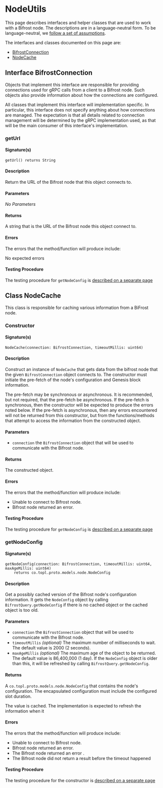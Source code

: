 # NodeUtils

This page describes interfaces and helper classes that are used to work with a Bifrost node. The descriptions are in a
language-neutral form. To be language-neutral, we [follow a set of assumptions](../../../Overview/Assumptions).

The interfaces and classes documented on this page are:

* [BifrostConnection](#interface-bifrostconnection)
* [NodeCache](#class-nodecache)

## Interface BifrostConnection

Objects that implement this interface are responsible for providing connections used for gRPC calls from a client to a
Bifrost node. Such objects also provide information about how the connections are configured.

All classes that implement this interface will implementation specific. In particular, this interface does not specify
anything about how connections are managed. The expectation is that all details related to connection management will be
determined by the gRPC implementation used, as that will be the main consumer of this interface's implementation.

### getUrl

#### Signature(s)

```
getUrl() returns String
```

#### Description

Return the URL of the Bifrost node that this object connects to.

#### Parameters

_No Parameters_

#### Returns

A string that is the URL of the Bifrost node this object connect to.

#### Errors

The errors that the method/function will produce include:

No expected errors

#### Testing Procedure

The testing procedure for `getNodeConfig` is [described on a separate page](bifrost_connection_tests/getUrl_test)

## Class NodeCache

This class is responsible for caching various information from a BiFrost node.

### Constructor

#### Signature(s)

```
NodeCache(connection: BifrostConnection, timeoutMillis: uint64)
```

#### Description

Construct an instance of `NodeCache` that gets data from the bifrost node that the given `BifrostConnection` object
connects to. The constructor must initiate the pre-fetch of the node's configuration and Genesis block information.

The pre-fetch may be synchronous or asynchronous. It is recommended, but not required, that the pre-fetch be
asynchronous. If the pre-fetch is synchronous, then the constructor will be expected to produce the errors noted below.
If the pre-fetch is asynchronous, then any errors encountered will not be returned from this constructor, but from the
functions/methods that attempt to access the information from the constructed object.

#### Parameters

* `connection` the `BifrostConnection` object that will be used to communicate with the Bifrost node.

#### Returns

The constructed object.

#### Errors

The errors that the method/function will produce include:

* Unable to connect to Bifrost node.
* Bifrost node returned an error.

#### Testing Procedure

The testing procedure for `getNodeConfig` is [described on a separate page](nodecache_tests/constructor_test)

### getNodeConfig

#### Signature(s)

```
getNodeConfig(connection: BifrostConnection, timeoutMillis: uint64, maxAgeMillis: uint64)
    returns co.topl.proto.models.node.NodeConfig
```

#### Description

Get a possibly cached version of the Bifrost node's configuration information. It gets the `NodeConfig` object by
calling `BifrostQuery.getNodeConfig` if there is no cached object or the cached object is too old.

#### Parameters

* `connection` the `BifrostConnection` object that will be used to communicate with the Bifrost node.
* `timeoutMillis` _(optional)_ The maximum number of milliseconds to wait. The default value is 2000 (2 seconds).
* `maxAgeMillis` _(optional)_ The maximum age of the object to be returned. The default value is 86,400,000 (1 day). If
  the `NodeConfig` object is older than this, it will be refreshed by calling `BifrostQuery.getNodeConfig`.

#### Returns

A `co.topl.proto.models.node.NodeConfig` that contains the node's configuration. The encapsulated configuration must
include the configured slot duration.

The value is cached. The implementation is expected to refresh the information when it

#### Errors

The errors that the method/function will produce include:

* Unable to connect to Bifrost node.
* Bifrost node returned an error.
* The Bifrost node returned an error .
* The Bifrost node did not return a result before the timeout happened

#### Testing Procedure

The testing procedure for the constructor is [described on a separate page](nodecache_tests/getnodeconfig_test)


